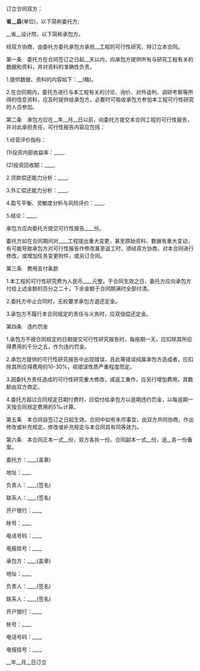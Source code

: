 
 


订立合同双方：


__省__县__(单位)，以下简称委托方;


__省__设计院，以下简称承包方。


经双方协商，由委托方委托承包方承担__工程的可行性研究，特订立本合同。


第一条　委托方在合同签订之日起__天以内，向承包方提供所有与研究工程有关的数据和资料，并对资料的准确性负责。


1.提供数据、资料的内容如下：__(略)。


2.在合同期内，委托方进行与本工程有关的讨论、询价、对外谈判、调研考察等所得的信息资料，应及时提供给承包方，必要时可吸收承包方参加本工程可行性研究的人员参加。


第二条　承包方应在__年__月__日以前，向委托方提交本合同工程的可行性报告，并对此承担责任，可行性报告内容应包括：


1.经营评价指标：


(1)投资内部收益率：____.


(2)投资回收期：____.


2.贷款偿还能力分析：____.


3.外汇偿还能力分析：____.


4.盈亏平衡、灵敏度分析与风险评价：____.


5.结论：____.


承包方应向委托方提交可行性报告____份。


委托方如在合同期间对____工程提出重大变更，甚至原始资料、数据有重大变动，有可能导致承包方对可行性报告作修改甚至返工时，须经双方协商，对本合同进行修改，或增加任务变更附件，或另订合同。


第三条　费用支付条款


1.本工程的可行性研究费为人民币____元整。于合同生效之日，委托方应向承包方付给上述金额的百分之二十。下余金额于合同期满时全部付清。


2.委托方中止合同时，无权要求承包方退还定金。


3.承包方不履行本合同规定的责任与义务时，应双倍偿还定金。


第四条　违约罚金


1.承包方不按合同规定的日期提交可行性研究报告时，每拖期一天，应扣除其所应得费用的千分之五，作为违约罚金。


2.承包方提供的可行性研究报告中出现错误，且此等错误纯属承包方造成者，应扣除其所应得费用的10-30%，视错误性质严重程度而定。


3.因委托方责任造成的可行性研究重大修改，或返工重作，应另行增加费用，其数额由双方商定。


4.委托方超过合同规定日期付费时，应偿付给承包方以逾期违约罚金，以每逾期一天按合同规定费用的5‰计算。


第五条　本合同自签订之日起生效。合同中如有未尽事宜，由双方共同协商，作出修改或补充规定。修改或补充规定与本合同具有同等效力。


第六条　本合同正本一式__份，双方各执一份。合同副本一式__份，送__各一份备案。


委托方：____(盖章)


地址：____


负责人：____(签名)


联系人：____(签名)


开户银行：____


帐号：____


电话号码：____


电报挂号：____


承包方：____(盖章)


地址：____


负责人：____(签名)


联系人：____(签名)


开户银行：____


帐号：____


电话号码：____


电报挂号：____


__年__月__日订立
 


 

 
 
 
 
 
  


  
 

  


  


  
 
 
 
 


